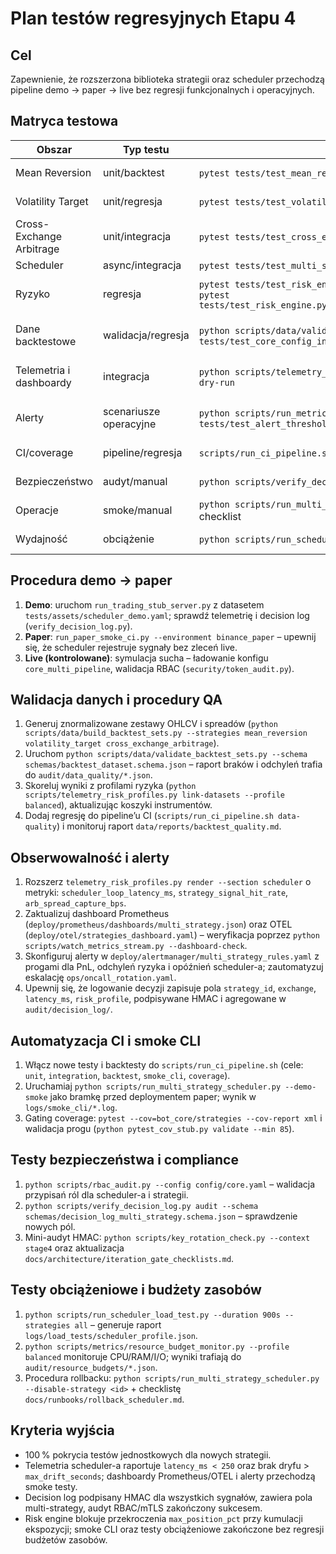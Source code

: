 # Plan testów regresyjnych Etapu 4

## Cel
Zapewnienie, że rozszerzona biblioteka strategii oraz scheduler przechodzą pipeline demo → paper → live bez regresji funkcjonalnych i operacyjnych.

## Matryca testowa
| Obszar | Typ testu | Narzędzie | Zakres |
| --- | --- | --- | --- |
| Mean Reversion | unit/backtest | `pytest tests/test_mean_reversion_strategy.py`, `run_trading_stub_server.py` | sygnały wej./wyj., filtry zmienności |
| Volatility Target | unit/regresja | `pytest tests/test_volatility_target_strategy.py`, `telemetry_risk_profiles.py` | kalibracja alokacji, telemetria |
| Cross-Exchange Arbitrage | unit/integracja | `pytest tests/test_cross_exchange_arbitrage_strategy.py`, `run_trading_stub_server.py` | spread entry/exit, opóźnienia |
| Scheduler | async/integracja | `pytest tests/test_multi_strategy_scheduler.py`, `run_paper_smoke_ci.py` | telemetria, decision log |
| Ryzyko | regresja | `pytest tests/test_risk_engine.py::test_combined_strategy_orders_respect_max_position_pct`, `pytest tests/test_risk_engine.py::test_force_liquidation_due_to_drawdown_allows_only_reducing_orders` | limity pozycji multi-strategy, wymuszona likwidacja |
| Dane backtestowe | walidacja/regresja | `python scripts/data/validate_backtest_sets.py`, `pytest tests/test_core_config_instrument_buckets.py` | spójność, braki, outliery, mapowanie profili |
| Telemetria i dashboardy | integracja | `python scripts/telemetry_risk_profiles.py audit`, `python scripts/watch_metrics_stream.py --dry-run` | metryki strategii, latencja scheduler-a, widgety OTEL |
| Alerty | scenariusze operacyjne | `python scripts/run_metrics_service.py --simulate-alerts`, `pytest tests/test_alert_thresholds.py` | progi PnL/ryzyko/opóźnienia, eskalacje |
| CI/coverage | pipeline/regresja | `scripts/run_ci_pipeline.sh`, `pytest --cov=bot_core/strategies` | włączenie testów, progi coverage |
| Bezpieczeństwo | audyt/manual | `python scripts/verify_decision_log.py audit`, `python scripts/rbac_audit.py` | HMAC, RBAC, mTLS, schemat decision log |
| Operacje | smoke/manual | `python scripts/run_multi_strategy_scheduler.py --demo-smoke`, `docs/runbooks/paper_trading.md` checklist | CLI smoke, playbook L1/L2 |
| Wydajność | obciążenie | `python scripts/run_scheduler_load_test.py`, `pytest tests/test_scheduler_performance.py` | latencja, jitter, budżety zasobów |

## Procedura demo → paper
1. **Demo**: uruchom `run_trading_stub_server.py` z datasetem `tests/assets/scheduler_demo.yaml`; sprawdź telemetrię i decision log (`verify_decision_log.py`).
2. **Paper**: `run_paper_smoke_ci.py --environment binance_paper` – upewnij się, że scheduler rejestruje sygnały bez zleceń live.
3. **Live (kontrolowane)**: symulacja sucha – ładowanie konfigu `core_multi_pipeline`, walidacja RBAC (`security/token_audit.py`).

## Walidacja danych i procedury QA
1. Generuj znormalizowane zestawy OHLCV i spreadów (`python scripts/data/build_backtest_sets.py --strategies mean_reversion volatility_target cross_exchange_arbitrage`).
2. Uruchom `python scripts/data/validate_backtest_sets.py --schema schemas/backtest_dataset.schema.json` – raport braków i odchyleń trafia do `audit/data_quality/*.json`.
3. Skoreluj wyniki z profilami ryzyka (`python scripts/telemetry_risk_profiles.py link-datasets --profile balanced`), aktualizując koszyki instrumentów.
4. Dodaj regresję do pipeline’u CI (`scripts/run_ci_pipeline.sh data-quality`) i monitoruj raport `data/reports/backtest_quality.md`.

## Obserwowalność i alerty
1. Rozszerz `telemetry_risk_profiles.py render --section scheduler` o metryki: `scheduler_loop_latency_ms`, `strategy_signal_hit_rate`, `arb_spread_capture_bps`.
2. Zaktualizuj dashboard Prometheus (`deploy/prometheus/dashboards/multi_strategy.json`) oraz OTEL (`deploy/otel/strategies_dashboard.yaml`) – weryfikacja poprzez `python scripts/watch_metrics_stream.py --dashboard-check`.
3. Skonfiguruj alerty w `deploy/alertmanager/multi_strategy_rules.yaml` z progami dla PnL, odchyleń ryzyka i opóźnień scheduler-a; zautomatyzuj eskalację `ops/oncall_rotation.yaml`.
4. Upewnij się, że logowanie decyzji zapisuje pola `strategy_id`, `exchange`, `latency_ms`, `risk_profile`, podpisywane HMAC i agregowane w `audit/decision_log/`.

## Automatyzacja CI i smoke CLI
1. Włącz nowe testy i backtesty do `scripts/run_ci_pipeline.sh` (cele: `unit`, `integration`, `backtest`, `smoke_cli`, `coverage`).
2. Uruchamiaj `python scripts/run_multi_strategy_scheduler.py --demo-smoke` jako bramkę przed deploymentem paper; wynik w `logs/smoke_cli/*.log`.
3. Gating coverage: `pytest --cov=bot_core/strategies --cov-report xml` i walidacja progu (`python pytest_cov_stub.py validate --min 85`).

## Testy bezpieczeństwa i compliance
1. `python scripts/rbac_audit.py --config config/core.yaml` – walidacja przypisań ról dla scheduler-a i strategii.
2. `python scripts/verify_decision_log.py audit --schema schemas/decision_log_multi_strategy.schema.json` – sprawdzenie nowych pól.
3. Mini-audyt HMAC: `python scripts/key_rotation_check.py --context stage4` oraz aktualizacja `docs/architecture/iteration_gate_checklists.md`.

## Testy obciążeniowe i budżety zasobów
1. `python scripts/run_scheduler_load_test.py --duration 900s --strategies all` – generuje raport `logs/load_tests/scheduler_profile.json`.
2. `python scripts/metrics/resource_budget_monitor.py --profile balanced` monitoruje CPU/RAM/I/O; wyniki trafiają do `audit/resource_budgets/*.json`.
3. Procedura rollbacku: `python scripts/run_multi_strategy_scheduler.py --disable-strategy <id>` + checklistę `docs/runbooks/rollback_scheduler.md`.

## Kryteria wyjścia
- 100 % pokrycia testów jednostkowych dla nowych strategii.
- Telemetria scheduler-a raportuje `latency_ms < 250` oraz brak dryfu > `max_drift_seconds`; dashboardy Prometheus/OTEL i alerty przechodzą smoke testy.
- Decision log podpisany HMAC dla wszystkich sygnałów, zawiera pola multi-strategy, audyt RBAC/mTLS zakończony sukcesem.
- Risk engine blokuje przekroczenia `max_position_pct` przy kumulacji ekspozycji; smoke CLI oraz testy obciążeniowe zakończone bez regresji budżetów zasobów.

